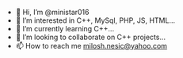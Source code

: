 - 👋 Hi, I’m @ministar016
- 👀 I’m interested in C++, MySql, PHP, JS, HTML...
- 🌱 I’m currently learning C++...
- 💞️ I’m looking to collaborate on C++ projects...
- 📫 How to reach me milosh.nesic@yahoo.com 

<!---
ministar016/ministar016 is a ✨ special ✨ repository because its `README.md` (this file) appears on your GitHub profile.
You can click the Preview link to take a look at your changes.
--->
